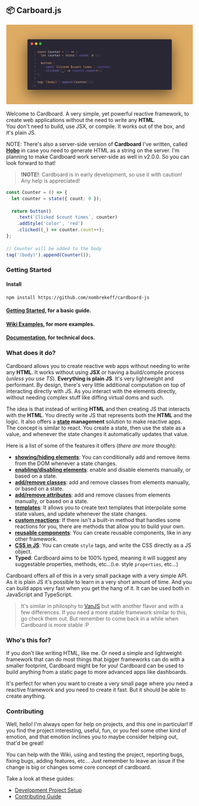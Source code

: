 ## 📦 Carboard.js


![](./header-img.png)

Welcome to Cardboard. A very simple, yet powerful reactive framework, to create web applications without the need to write any **HTML**.  
You don't need to build, use JSX, or compile. It works out of the box, and it's plain JS. 

NOTE: There's also a server-side version of **Cardboard** I've written, called [**Hobo**](https://github.com/nombrekeff/hobo-js) in case you need to generate HTML as a string on the server. I'm planning to make Cardboard work server-side as well in v2.0.0. So you can look forward to that!

> **!NOTE!**: Cardboard is in early development, so use it with caution! Any help is appreciated!


```ts
const Counter = () => {
  let counter = state({ count: 0 });

  return button()
    .text(`Clicked $count times`, counter)
    .addStyle('color', 'red')
    .clicked((_) => counter.count++);
};

// Counter will be added to the body
tag('(body)').append(Counter());
```


### Getting Started
#### Install

```
npm install https://github.com/nombrekeff/cardboard-js
```

#### [Getting Started](https://github.com/nombrekeff/cardboard-js/wiki/Getting-Started), for a basic guide.
#### [Wiki Examples](https://github.com/nombrekeff/cardboard-js/wiki/Examples), for more examples.
#### [Documentation](https://nombrekeff.github.io/cardboard-js/), for technical docs.

### What does it do?

Cardboard allows you to create reactive web apps without needing to write any **HTML**. It works without using **JSX** or having a build/compile process (_unless you use TS_). **Everything is plain JS**. It's very lightweight and performant. By design, there's very little additional computation on top of interacting directly with JS. As you interact with the elements directly, without needing complex stuff like diffing virtual doms and such. 

The idea is that instead of writing **HTML** and then creating JS that interacts with the **HTML**. You directly write JS that represents both the **HTML** and the logic.
It also offers a **[state](#state) management** solution to make reactive apps. The concept is similar to react. You create a state, then use the state as a value, and whenever the state changes it automatically updates that value. 

Here is a list of some of the features it offers (_there are more though_):
* **[showing/hiding elements](#reacting)**: You can conditionally add and remove items from the DOM whenever a state changes.
* **[enabling/disabling elements](#reacting)**:  enable and disable elements manually, or based on a state.
* **[add/remove classes](#reacting)**:  add and remove classes from elements manually, or based on a state.
* **[add/remove attributes](#reacting)**:  add and remove classes from elements manually, or  based on a state.
* **[templates](#reacting)**: It allows you to create text templates that interpolate some state values, and update whenever the state changes.
* **[custom reactions](#reacting)**: If there isn't a built-in method that handles some reactions for you, there are methods that allow you to build your own.
* **[reusable components](#reusable-components)**: You can create reusable components, like in any other framework.
* **[CSS in JS](#css-in-js)**: You can create `style` tags, and write the CSS directly as a JS object.
* **Typed**: Cardboard aims to be 100% typed, meaning it will suggest any suggestable properties, methods, etc...(i.e. style `properties`, etc...)

Cardboard offers all of this in a very small package with a very simple API. As it is plain JS it's possible to learn in a very short amount of time. And you can build apps very fast when you get the hang of it. It can be used both in JavaScript and TypeScript.

> It's similar in philosphy to [VanJS](https://vanjs.org/) but with another flavor and with a few differences. 
> If you need a more stable framework similar to this, go check them out. But remember to come back in a while when Cardboard is more stable :P

### Who's this for?

If you don't like writing HTML, like me. Or need a simple and lightweight framework that can do most things that bigger frameworks can do with a smaller footprint, Cardboard might be for you!
Cardboard can be used to build anything from a static page to more advanced apps like dashboards.

It's perfect for when you want to create a very small page where you need a reactive framework and you need to create it fast. But it should be able to create anything.

### Contributing

Well, hello! I'm always open for help on projects, and this one in particular! If you find the project interesting, useful, fun, or you feel some other kind of emotion, and that emotion inclines you to maybe consider helping out, that'd be great! 

You can help with the Wiki, using and testing the project, reporting bugs, fixing bugs, adding features, etc... Just remember to leave an issue if the change is big or changes some core concept of cardboard.

Take a look at these guides:
* [Development Project Setup](https://github.com/nombrekeff/cardboard-js/wiki/Development-Guide)
* [Contributing Guide](https://github.com/nombrekeff/cardboard-js/wiki/Contributing-Guide)

<!-- TODO: CSS in JS -->

<!-- 
TODO: Add section comparing performance against other alternatives,  

* It's 170% faster than svelte
* It's ? faster than react
* It's ? faster than preact
* It's ? faster than angular
* It's ? faster than VanJS
* It scores 100% 100% 100% on lighthouse
-->
